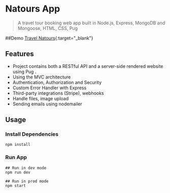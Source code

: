 # Natours App

> A travel tour booking web app built in Node.js, Express, MongoDB and Mongoose, HTML, CSS, Pug

##Demo
[Travel Natours](https://travel-natours.herokuapp.com/){:target="_blank"}


## Features

- Project contains both a RESTful API and a server-side rendered website using Pug .
- Using the MVC  architecture
- Authentication, Authorization and Security
- Custom Error Handler with Express
- Third-party integrations (Stripe),  webhooks
- Handle files, image upload 
- Sending emails using nodemailer

## Usage
### Install Dependencies

```
npm install
```

### Run App

```
## Run in dev mode
npm run dev

## Run in prod mode
npm start
```



  
